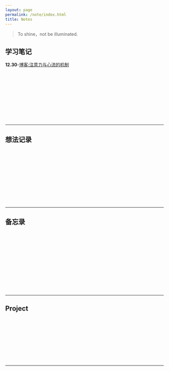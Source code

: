 ```yaml
---
layout: page
permalink: /note/index.html
title: Notes
---
```


> To shine，not be illuminated.

## 学习笔记

**12.30**-[博客:注意力与心流的机制](https://XYboi.top/file/attention/)
<br>

<br>

<br>

<br>

<br>

<br>

<br>

<br>

<br>

<br>

---

## 想法记录

<br>

<br>

<br>

<br>

<br>

<br>

<br>

<br>

<br>

<br>

---

## 备忘录

<br>

<br>

<br>

<br>

<br>

<br>

<br>

<br>

<br>

<br>

<br>


---

## Project

<br>

<br>

<br>

<br>

<br>

<br>

<br>

<br>

---
